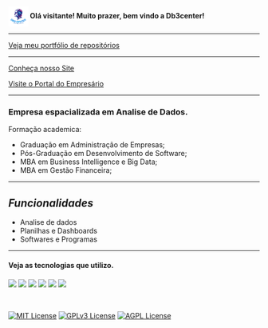 **<a><img align="center" width="40px" src="https://github.com/Db3center/db3/blob/Db3center/logo.png"> Olá visitante! Muito prazer, bem vindo a Db3center!</a>**
***
<a href="https://github.com/Db3center?tab=repositories">Veja meu portfólio de repositórios</a>
***

<a href="https://www.db3host.com" target="_blank"><span> Conheça nosso Site</span></a>

<a href="https://www.db3host.com" target="_blank"><span> Visite o Portal do Empresário</span></a>

***


### Empresa espacializada em Analise de Dados.
Formação academica:
- Graduação em Administração de Empresas;
- Pós-Graduação em Desenvolvimento de Software;
- MBA em Business Intelligence e Big Data;
- MBA em Gestão Financeira;
***

## _Funcionalidades_
- Analise de dados
- Planilhas e Dashboards
- Softwares e Programas

***
#### Veja as tecnologias que utilizo.
<div style="display: inline_block">
  <img align="center" src="https://img.shields.io/badge/Visual_Studio-5C2D91?style=for-the-badge&logo=visual%20studio&logoColor=white">
  <img align="center" src="https://img.shields.io/badge/Django-092E20?style=for-the-badge&logo=django&logoColor=green">
  <img align="center" src="https://img.shields.io/badge/Python-FFD43B?style=for-the-badge&logo=python&logoColor=blue">
  <img align="center" src="https://img.shields.io/badge/Numpy-777BB4?style=for-the-badge&logo=numpy&logoColor=white">
  <img align="center" src="https://img.shields.io/badge/Microsoft_Excel-217346?style=for-the-badge&logo=microsoft-excel&logoColor=white">
  <img align="center" src="https://img.shields.io/badge/GitHub-100000?style=for-the-badge&logo=github&logoColor=white">
</div>
<br />
<br />


[![MIT License](https://img.shields.io/badge/License-MIT-green.svg)](https://choosealicense.com/licenses/mit/)
[![GPLv3 License](https://img.shields.io/badge/License-GPL%20v3-yellow.svg)](https://opensource.org/licenses/)
[![AGPL License](https://img.shields.io/badge/license-AGPL-blue.svg)](http://www.gnu.org/licenses/agpl-3.0)
